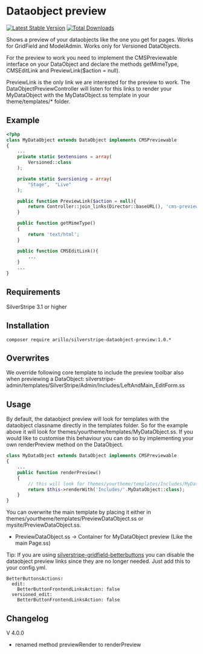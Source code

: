 # Dataobject preview

[![Latest Stable Version](https://poser.pugx.org/arillo/silverstripe-dataobject-preview/v/stable?format=flat)](https://packagist.org/packages/arillo/silverstripe-dataobject-preview)
[![Total Downloads](https://poser.pugx.org/arillo/silverstripe-dataobject-preview/downloads?format=flat)](https://packagist.org/packages/arillo/silverstripe-dataobject-preview)

Shows a preview of your dataobjects like the one you get for pages. Works for GridField and ModelAdmin. Works only for Versioned DataObjects.

For the preview to work you need to implement the CMSPreviewable interface on your DataObject and declare the methods getMimeType, CMSEditLink and PreviewLink($action = null).

PreviewLink is the only link we are interested for the preview to work. The DataObjectPreviewController will listen for this links to render your MyDataObject with the MyDataObject.ss template in your theme/templates/* folder.

## Example
```php
<?php
class MyDataObject extends DataObject implements CMSPreviewable
{
	...
    private static $extensions = array(
        Versioned::class
    );

    private static $versioning = array(
        "Stage",  "Live"
    );

	public function PreviewLink($action = null){
		return Controller::join_links(Director::baseURL(), 'cms-preview', 'show', $this->ClassName, $this->ID);
	}

    public function getMimeType()
    {
        return 'text/html';
    }

	public function CMSEditLink(){
		...
	}
    ...
}
```

## Requirements

SilverStripe 3.1 or higher

## Installation

    composer require arillo/silverstripe-dataobject-preview:1.0.*

## Overwrites

We override following core template to include the preview toolbar also when previewing a DataObject: silverstripe-admin/templates/SilverStripe/Admin/Includes/LeftAndMain_EditForm.ss

## Usage

By default, the dataobject preview will look for templates with the dataobject classname directly in the templates folder. So for the example above it will look for themes/yourtheme/templates/MyDataObject.ss.
If you would like to customise this behaviour you can do so by implementing your own renderPreview method on the DataObject.

```php
class MyDataObject extends DataObject implements CMSPreviewable
{
	...
    public function renderPreview()
	{
        // this will look for themes/yourtheme/templates/Includes/MyDataObject.ss
		return $this->renderWith('Includes/'.MyDataObject::class);
	}
}
```

You can overwrite the main template by placing it either in themes/yourtheme/templates/PreviewDataObject.ss or mysite/PreviewDataObject.ss.

- PreviewDataObject.ss -> Container for MyDataObject preview (Like the main Page.ss)


Tip: If you are using [silverstripe-gridfield-betterbuttons](https://github.com/unclecheese/silverstripe-gridfield-betterbuttons) you can disable the dataobject preview links since they are no longer needed. Just add this to your config.yml.

```
BetterButtonsActions:
  edit:
    BetterButtonFrontendLinksAction: false
  versioned_edit:
    BetterButtonFrontendLinksAction: false
```

## Changelog

V 4.0.0
- renamed method previewRender to renderPreview
